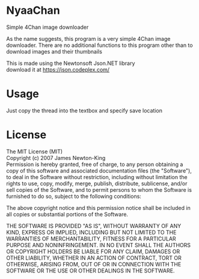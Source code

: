 # NyaaChan
Simple 4Chan image downloader

As the name suggests, this program is a very simple 4Chan image downloader. There are no additional functions to this program
other than to download images and their thumbnails

This is made using the Newtonsoft Json.NET library<br/>
download it at https://json.codeplex.com/

# Usage
Just copy the thread into the textbox and specify save location

# License
The MIT License (MIT)<br/>
Copyright (c) 2007 James Newton-King<br/>
Permission is hereby granted, free of charge, to any person obtaining a copy of this software and associated documentation files (the "Software"), to deal in the Software without restriction, including without limitation the rights to use, copy, modify, merge, publish, distribute, sublicense, and/or sell copies of the Software, and to permit persons to whom the Software is furnished to do so, subject to the following conditions:

The above copyright notice and this permission notice shall be included in all copies or substantial portions of the Software.

THE SOFTWARE IS PROVIDED "AS IS", WITHOUT WARRANTY OF ANY KIND, EXPRESS OR IMPLIED, INCLUDING BUT NOT LIMITED TO THE WARRANTIES OF MERCHANTABILITY, FITNESS FOR A PARTICULAR PURPOSE AND NONINFRINGEMENT. IN NO EVENT SHALL THE AUTHORS OR COPYRIGHT HOLDERS BE LIABLE FOR ANY CLAIM, DAMAGES OR OTHER LIABILITY, WHETHER IN AN ACTION OF CONTRACT, TORT OR OTHERWISE, ARISING FROM, OUT OF OR IN CONNECTION WITH THE SOFTWARE OR THE USE OR OTHER DEALINGS IN THE SOFTWARE.
